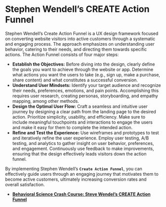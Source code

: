 # Stephen Wendell’s CREATE Action Funnel

Stephen Wendell’s Create Action Funnel is a UX design framework focused on converting website visitors into active customers through a systematic and engaging process. The approach emphasizes on understanding user behavior, catering to their needs, and directing them towards specific actions. The Action Funnel consists of four major steps:

- **Establish the Objectives:** Before diving into the design, clearly define the goals you want to achieve through the website or app. Determine what actions you want the users to take (e.g., sign up, make a purchase, share content) and what constitutes a successful conversion.
- **Understand User Mindsets:** Identify your target audience and recognize their needs, preferences, emotions, and pain points. Accomplishing this requires user research, creating personas, storyboarding, and empathy mapping, among other methods.
- **Design the Optimal User Flow:** Craft a seamless and intuitive user journey by designing a clear path from the landing page to the desired action. Prioritize simplicity, usability, and efficiency. Make sure to include meaningful touchpoints and interactions to engage the users and make it easy for them to complete the intended action.
- **Refine and Test the Experience:** Use wireframes and prototypes to test and iteratively refine the user experience. Employ user testing, A/B testing, and analytics to gather insight on user behavior, preferences, and engagement. Continuously use feedback to make improvements, ensuring that the design effectively leads visitors down the action funnel.

By implementing Stephen Wendell’s **`Create Action Funnel`**, you can effectively guide users through an engaging journey that motivates them to become active customers, ultimately increasing conversion rates and overall satisfaction.

- **[Behavioral Science Crash Course: Steve Wendel’s CREATE Action Funnel](https://www.prodify.group/blog/behavioral-science-crash-course-steve-wendels-create-action-funnel)**
